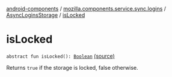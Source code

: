 [android-components](../../index.md) / [mozilla.components.service.sync.logins](../index.md) / [AsyncLoginsStorage](index.md) / [isLocked](./is-locked.md)

# isLocked

`abstract fun isLocked(): `[`Boolean`](https://kotlinlang.org/api/latest/jvm/stdlib/kotlin/-boolean/index.html) [(source)](https://github.com/mozilla-mobile/android-components/blob/master/components/service/sync-logins/src/main/java/mozilla/components/service/sync/logins/AsyncLoginsStorage.kt#L137)

Returns `true` if the storage is locked, false otherwise.

